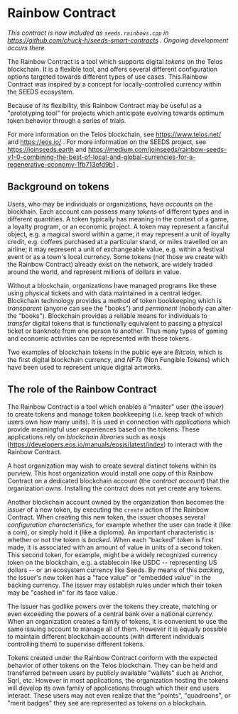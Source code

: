 # Rainbow Contract

*This contract is now included as `seeds.rainbows.cpp` in https://github.com/chuck-h/seeds-smart-contracts . Ongoing development occurs there.*

The Rainbow Contract is a tool which supports digital *tokens* on the Telos blockchain. It is a flexible tool, and offers
several different configuration options targeted towards different types of use cases. This Rainbow Contract was
inspired by a concept for locally-controlled currency within the SEEDS ecosystem.

Because of its flexibility, this Rainbow Contract may be useful as a "prototyping tool" for projects which anticipate
evolving towards optimum token behavior through a series of trials.

For more information on the Telos blockchain, see https://www.telos.net/ and https://eos.io/ . For more information on the SEEDS
project, see https://joinseeds.earth and https://medium.com/joinseeds/rainbow-seeds-v1-0-combining-the-best-of-local-and-global-currencies-for-a-regenerative-economy-1fb713efd9b1 .

## Background on tokens
Users, who may be individuals or organizations, have *accounts* on the blockhain. Each account can possess many *tokens*
of different types and in different quantities. A token typically has meaning in the context of a game, a loyalty program, or
an economic project. A token may represent a fanciful object, e.g. a magical sword within a game; it may represent a unit of
loyalty credit, e.g. coffees purchased at a particular stand, or miles travelled on an airline; it may represent a unit of
exchangeable value, e.g. within a festival event or as a town's local currency. Some tokens (*not* those we create with the
Rainbow Contract) already exist on the network, are widely traded around the world, and represent millions of dollars in value.

Without a blockchain, organizations have managed programs like these using physical tickets and with data maintained in a central
ledger. Blockchain technology provides a method of token bookkeeping which is *transparent* (anyone can see the "books") and
*permanent* (nobody can alter the "books"). Blockchain provides a reliable means for individuals to *transfer* digital tokens that
is functionally equivalent to passing a physical ticket or banknote from one person to another. Thus many types of gaming and
economic activities can be represented with these tokens.

Two examples of blockchain tokens in the public eye are *Bitcoin*, which is the first digital blockchain currency, and *NFTs* (Non
Fungible Tokens) which have been used to represent unique digital artworks.

## The role of the Rainbow Contract
The Rainbow Contract is a tool which enables a "master" user (the *issuer*) to create tokens and manage token bookkeeping (i.e.
keep track of which users own how many units). It is used in connection with *applications* which provide meaningful user
experiences based on the tokens. These applications rely on *blockchain libraries* such as eosjs (https://developers.eos.io/manuals/eosjs/latest/index)
to interact with the Rainbow Contract.

A host organization may wish to create several distinct tokens within its purview. This host organization would install one
copy of this Rainbow Contract on a dedicated blockchain account (the *contract account*) that the organization owns. Installing
the contract does not yet create any tokens.

Another blockchain account owned by the organization then becomes the *issuer* of a new token, by executing the `create` action of the Rainbow Contract.
When creating this new token, the issuer chooses several *configuration characteristics*, for example whether the user can trade
it (like a coin), or simply hold it (like a diploma). An important characteristic is whether or not the token is *backed*. When each
"backed" token is first made, it is associated with an amount of value in units of a second token. This second token, for example, might be a
widely recognized currency token on the blockchain, e.g. a stablecoin like USDC -- representing US dollars -- or an ecosystem
currency like Seeds. By means of this *backing*, the issuer's new token has a "face value" or "embedded value" in the backing
currency. The issuer may establish rules under which their token may be "cashed in" for its face value.

The issuer has godlike powers over the tokens they create, matching or even exceeding the powers of a central bank over a
national currency. When an organization creates a family of tokens, it is convenient to use the same issuing account to
manage all of them. However it is equally possible to maintain different blockchain accounts (with different individuals
controlling them) to supervise different tokens.

Tokens created under the Rainbow Contract conform with the expected behavior of other tokens on the Telos blockchain. They can
be held and transferred between users by publicly available "wallets" such as Anchor, Sqrl, etc. However in most applications,
the organization hosting the tokens will develop its own family of applications through which their end users interact. These
users may not even realize that the "points", "quadroons", or "merit badges" they see are represented as tokens on a blockchain.
